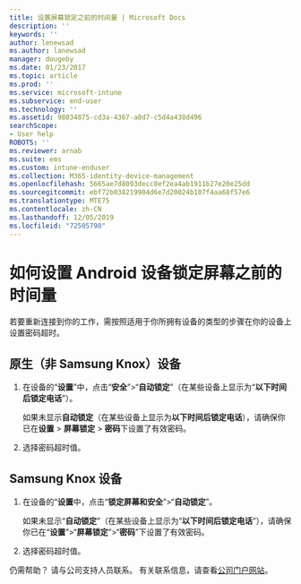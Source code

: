 ```yaml
---
title: 设置屏幕锁定之前的时间量 | Microsoft Docs
description: ''
keywords: ''
author: lenewsad
ms.author: lanewsad
manager: dougeby
ms.date: 01/23/2017
ms.topic: article
ms.prod: ''
ms.service: microsoft-intune
ms.subservice: end-user
ms.technology: ''
ms.assetid: 98034875-cd3a-4367-a8d7-c5d4a438d496
searchScope:
- User help
ROBOTS: ''
ms.reviewer: arnab
ms.suite: ems
ms.custom: intune-enduser
ms.collection: M365-identity-device-management
ms.openlocfilehash: 5665ae7d8093decc8ef2ea4ab1911b27e20e25dd
ms.sourcegitcommit: ebf72b038219904d6e7d20024b107f4aa68f57e6
ms.translationtype: MTE75
ms.contentlocale: zh-CN
ms.lasthandoff: 12/05/2019
ms.locfileid: "72505790"
---
```

# <a name="how-to-set-the-amount-of-time-before-your-android-device-locks-its-screen"></a>如何设置 Android 设备锁定屏幕之前的时间量

若要重新连接到你的工作，需按照适用于你所拥有设备的类型的步骤在你的设备上设置密码超时。

## <a name="native-non-samsung-knox-device"></a>原生（非 Samsung Knox）设备

1. 在设备的“**设置**”中，点击“**安全**”&gt;“**自动锁定**”（在某些设备上显示为“**以下时间后锁定电话**”）。

    如果未显示**自动锁定**（在某些设备上显示为**以下时间后锁定电话**），请确保你已在**设置** &gt; **屏幕锁定** &gt; **密码**下设置了有效密码。

2. 选择密码超时值。

## <a name="samsung-knox-device"></a>Samsung Knox 设备

1. 在设备的“**设置**中，点击“**锁定屏幕和安全**”&gt;“**自动锁定**”。

    如果未显示“**自动锁定**”（在某些设备上显示为“**以下时间后锁定电话**”），请确保你已在“**设置**”&gt;“**屏幕锁定**”&gt;“**密码**”下设置了有效密码。

2. 选择密码超时值。

仍需帮助？ 请与公司支持人员联系。 有关联系信息，请查看[公司门户网站](https://go.microsoft.com/fwlink/?linkid=2010980)。
